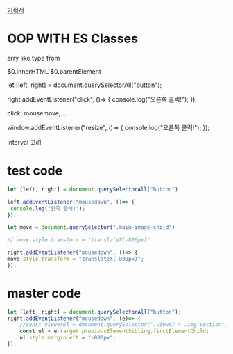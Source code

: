 [기획서](https://docs.google.com/presentation/d/1E0HUKbGFaGpGIyZFbQ5iyX-egynVwXqfGqwl42VE1g4/edit#slide=id.g5469229b45_0_0)


# OOP WITH ES Classes








arry like type
from

$0.innerHTML
$0.parentElement

let [left, right] = document.querySelectorAll("button");

right.addEventListener("click", ()=> {
 console.log("오른쪽 클릭!");
});

click, mousemove, ...

window.addEventListener("resize", ()=> {
 console.log("오른쪽 클릭!");
});


interval 고려


# test code
```javascript
let [left, right] = document.querySelectorAll("button")

left.addEventListener("mousedown", ()=> {
 console.log("왼쪽 클릭!");
});

let move = document.querySelector(".main-image-child")

// move.style.transform = "translateX(-800px)"

right.addEventListener("mousedown", ()=> {
move.style.transform = "translateX(-800px)";
});
```

# master code
```javascript
let [left, right] = document.querySelectorAll("button");
right.addEventListener("mousedown", (e)=> {
    //const viewerEl = document.querySelector(".viewer > .img-section")
    const ul = e.target.previousElementSibling.firstElementChild;
    ul.style.marginLeft = "-800px";
});
```